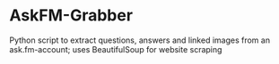 # AskFM-Grabber
Python script to extract questions, answers and linked images from an ask.fm-account; uses BeautifulSoup for website scraping
